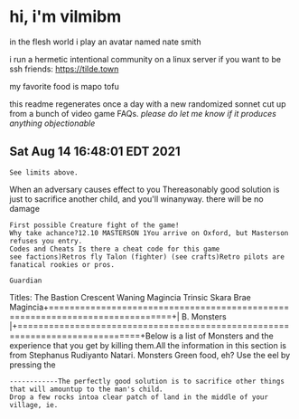 # hi, i'm vilmibm

in the flesh world i play an avatar named nate smith

i run a hermetic intentional community on a linux server if you want to be ssh friends: https://tilde.town

my favorite food is mapo tofu

this readme regenerates once a day with a new randomized sonnet cut up from a bunch of video game FAQs.
_please do let me know if it produces anything objectionable_

## Sat Aug 14 16:48:01 EDT 2021

    See limits above.
      When an adversary causes effect to you
    Thereasonably good solution is just to sacrifice another child, and you'll winanyway.
    there will be no damage
    
    First possible Creature fight of the game!
    Why take achance?12.10 MASTERSON 1You arrive on Oxford, but Masterson refuses you entry.
    Codes and Cheats Is there a cheat code for this game
    see factions)Retros fly Talon (fighter) (see crafts)Retro pilots are fanatical rookies or pros.
    
    Guardian Titles: The Bastion
    Crescent Waning Magincia Trinsic Skara Brae Magincia+=============================================================================+| B. Monsters |+=============================================================================+Below is a list of Monsters and the experience that you get by killing them.All the information in this section is from Stephanus Rudiyanto Natari. Monsters
    Green food, eh?
    Use the eel by pressing the
    
    ------------The perfectly good solution is to sacrifice other things that will amountup to the man's child.
    Drop a few rocks intoa clear patch of land in the middle of your village, ie.
